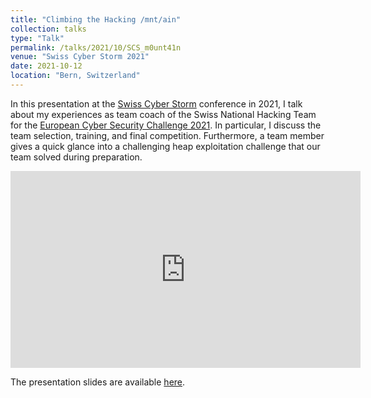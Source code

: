 ```yaml
---
title: "Climbing the Hacking /mnt/ain"
collection: talks
type: "Talk"
permalink: /talks/2021/10/SCS_m0unt41n
venue: "Swiss Cyber Storm 2021"
date: 2021-10-12
location: "Bern, Switzerland"
---
```


In this presentation at the [Swiss Cyber Storm](https://www.swisscyberstorm.com/) conference in 2021, I talk about my experiences as team coach of the Swiss National Hacking Team for the [European Cyber Security Challenge 2021](https://ecsc.eu/). In particular, I discuss the team selection, training, and final competition. Furthermore, a team member gives a quick glance into a challenging heap exploitation challenge that our team solved during preparation.

<iframe width="560" height="315" src="https://www.youtube.com/embed/WNRhSsbjhy4" title="Climbing the Hacking /mnt/ain Presentation Recording" frameborder="0" allow="encrypted-media; gyroscope; picture-in-picture" allowfullscreen></iframe>

The presentation slides are available [here](/files/2021-10-12_SCS-m0unt41n_slides.pdf).
